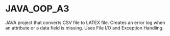 # JAVA_OOP_A3
JAVA project that converts CSV file to LATEX file. Creates an error log when an attribute or a data field is missing. Uses File I/O and Exception Handling.
